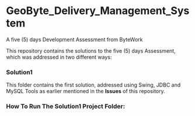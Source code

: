 # GeoByte_Delivery_Management_System
A five (5) days Development Assessment from ByteWork

This repository contains the solutions to the five (5) days Assessment, which was addressed in two different ways:

### Solution1
This folder contains the first solution, addressed using Swing, JDBC and MySQL Tools as earlier mentioned in the <b>Issues</b> of this repository.
### How To Run The Solution1 Project Folder:
